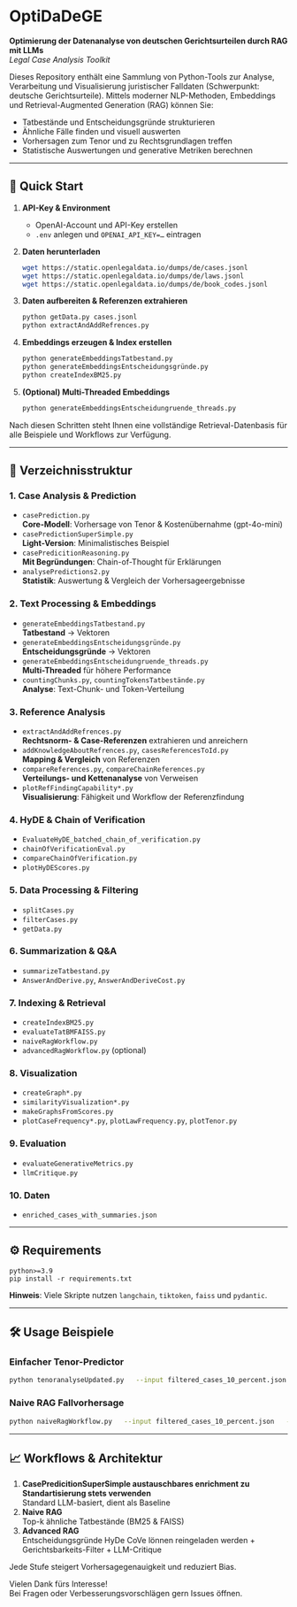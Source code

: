 # OptiDaDeGE

**Optimierung der Datenanalyse von deutschen Gerichtsurteilen durch RAG mit LLMs**  
*Legal Case Analysis Toolkit*

Dieses Repository enthält eine Sammlung von Python-Tools zur Analyse, Verarbeitung und Visualisierung juristischer Falldaten (Schwerpunkt: deutsche Gerichtsurteile). Mittels moderner NLP-Methoden, Embeddings und Retrieval-Augmented Generation (RAG) können Sie:

- Tatbestände und Entscheidungsgründe strukturieren  
- Ähnliche Fälle finden und visuell auswerten  
- Vorhersagen zum Tenor und zu Rechtsgrundlagen treffen  
- Statistische Auswertungen und generative Metriken berechnen  

---

## 🚀 Quick Start

1. **API-Key & Environment**  
   - OpenAI-Account und API-Key erstellen  
   - `.env` anlegen und `OPENAI_API_KEY=…` eintragen  

2. **Daten herunterladen**  
   ```bash
   wget https://static.openlegaldata.io/dumps/de/cases.jsonl
   wget https://static.openlegaldata.io/dumps/de/laws.jsonl
   wget https://static.openlegaldata.io/dumps/de/book_codes.jsonl
   ```

3. **Daten aufbereiten & Referenzen extrahieren**  
   ```bash
   python getData.py cases.jsonl
   python extractAndAddRefrences.py
   ```

4. **Embeddings erzeugen & Index erstellen**  
   ```bash
   python generateEmbeddingsTatbestand.py
   python generateEmbeddingsEntscheidungsgründe.py
   python createIndexBM25.py
   ```

5. **(Optional) Multi-Threaded Embeddings**  
   ```bash
   python generateEmbeddingsEntscheidungruende_threads.py
   ```

Nach diesen Schritten steht Ihnen eine vollständige Retrieval-Datenbasis für alle Beispiele und Workflows zur Verfügung.

---

## 📂 Verzeichnisstruktur

### 1. Case Analysis & Prediction
- `casePrediction.py`  
  **Core-Modell**: Vorhersage von Tenor & Kostenübernahme (gpt-4o-mini)  
- `casePredictionSuperSimple.py`  
  **Light-Version**: Minimalistisches Beispiel  
- `casePredicitionReasoning.py`  
  **Mit Begründungen**: Chain-of-Thought für Erklärungen  
- `analysePredictions2.py`  
  **Statistik**: Auswertung & Vergleich der Vorhersageergebnisse  

### 2. Text Processing & Embeddings
- `generateEmbeddingsTatbestand.py`  
  **Tatbestand** → Vektoren  
- `generateEmbeddingsEntscheidungsgründe.py`  
  **Entscheidungsgründe** → Vektoren  
- `generateEmbeddingsEntscheidungruende_threads.py`  
  **Multi-Threaded** für höhere Performance  
- `countingChunks.py`, `countingTokensTatbestände.py`  
  **Analyse**: Text-Chunk- und Token-Verteilung  

### 3. Reference Analysis
- `extractAndAddRefrences.py`  
  **Rechtsnorm- & Case-Referenzen** extrahieren und anreichern  
- `addKnowledgeAboutRefrences.py`, `casesReferencesToId.py`  
  **Mapping & Vergleich** von Referenzen  
- `compareReferences.py`, `compareChainReferences.py`  
  **Verteilungs- und Kettenanalyse** von Verweisen  
- `plotRefFindingCapability*.py`  
  **Visualisierung**: Fähigkeit und Workflow der Referenzfindung  

### 4. HyDE & Chain of Verification
- `EvaluateHyDE_batched_chain_of_verification.py`  
- `chainOfVerificationEval.py`  
- `compareChainOfVerification.py`  
- `plotHyDEScores.py`  

### 5. Data Processing & Filtering
- `splitCases.py`  
- `filterCases.py`  
- `getData.py`  

### 6. Summarization & Q&A
- `summarizeTatbestand.py`  
- `AnswerAndDerive.py`, `AnswerAndDeriveCost.py`  

### 7. Indexing & Retrieval
- `createIndexBM25.py`  
- `evaluateTatBMFAISS.py`  
- `naiveRagWorkflow.py`  
- `advancedRagWorkflow.py` (optional)  

### 8. Visualization
- `createGraph*.py`  
- `similarityVisualization*.py`  
- `makeGraphsFromScores.py`  
- `plotCaseFrequency*.py`, `plotLawFrequency.py`, `plotTenor.py`  

### 9. Evaluation
- `evaluateGenerativeMetrics.py`  
- `llmCritique.py`  

### 10. Daten
- `enriched_cases_with_summaries.json`  

---

## ⚙️ Requirements

```text
python>=3.9
pip install -r requirements.txt
```

**Hinweis**: Viele Skripte nutzen `langchain`, `tiktoken`, `faiss` und `pydantic`.

---

## 🛠️ Usage Beispiele

### Einfacher Tenor-Predictor

```bash
python tenoranalyseUpdated.py   --input filtered_cases_10_percent.json   --output filtered_cases_10_percent_tenor.json
```

### Naive RAG Fallvorhersage

```bash
python naiveRagWorkflow.py   --input filtered_cases_10_percent.json   --output naive_rag_case_predictions.json
```

---

## 📈 Workflows & Architektur

1. **CasePredicitionSuperSimple austauschbares enrichment zu Standartisierung stets verwenden**  
   Standard LLM-basiert, dient als Baseline  
2. **Naive RAG**  
   Top-k ähnliche Tatbestände (BM25 & FAISS)  
3. **Advanced RAG**  
   Entscheidungsgründe HyDe CoVe lönnen reingeladen werden + Gerichtsbarkeits-Filter + LLM-Critique  

Jede Stufe steigert Vorhersagegenauigkeit und reduziert Bias.


Vielen Dank fürs Interesse!  
Bei Fragen oder Verbesserungsvorschlägen gern Issues öffnen.
